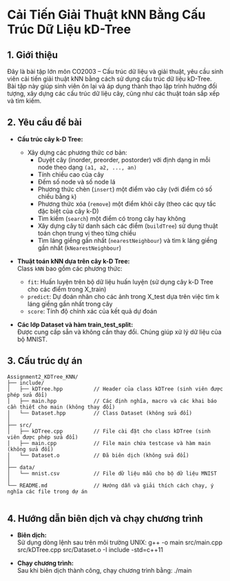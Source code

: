 # Cải Tiến Giải Thuật kNN Bằng Cấu Trúc Dữ Liệu kD-Tree

## 1. Giới thiệu

Đây là bài tập lớn môn CO2003 – Cấu trúc dữ liệu và giải thuật, yêu cầu sinh viên cải tiến giải thuật kNN bằng cách sử dụng cấu trúc dữ liệu kD-Tree.  
Bài tập này giúp sinh viên ôn lại và áp dụng thành thạo lập trình hướng đối tượng, xây dựng các cấu trúc dữ liệu cây, cũng như các thuật toán sắp xếp và tìm kiếm.

## 2. Yêu cầu đề bài

- **Cấu trúc cây k-D Tree:**  
  + Xây dựng các phương thức cơ bản:  
    - Duyệt cây (inorder, preorder, postorder) với định dạng in mỗi node theo dạng `(a1, a2, ..., an)`
    - Tính chiều cao của cây
    - Đếm số node và số node lá
    - Phương thức chèn (`insert`) một điểm vào cây (với điểm có số chiều bằng `k`)
    - Phương thức xóa (`remove`) một điểm khỏi cây (theo các quy tắc đặc biệt của cây k-D)
    - Tìm kiếm (`search`) một điểm có trong cây hay không
    - Xây dựng cây từ danh sách các điểm (`buildTree`) sử dụng thuật toán chọn trung vị theo từng chiều
    - Tìm láng giềng gần nhất (`nearestNeighbour`) và tìm k láng giềng gần nhất (`kNearestNeighbour`)

- **Thuật toán kNN dựa trên cây k-D Tree:**  
  Class `kNN` bao gồm các phương thức:
  - `fit`: Huấn luyện trên bộ dữ liệu huấn luyện (sử dụng cây k-D Tree cho các điểm trong X_train)
  - `predict`: Dự đoán nhãn cho các ảnh trong X_test dựa trên việc tìm k láng giềng gần nhất trong cây
  - `score`: Tính độ chính xác của kết quả dự đoán

- **Các lớp Dataset và hàm train_test_split:**  
  Được cung cấp sẵn và không cần thay đổi. Chúng giúp xử lý dữ liệu của bộ MNIST.

## 3. Cấu trúc dự án

```
Assignment2_KDTree_KNN/
├── include/
│   ├── kDTree.hpp          // Header của class kDTree (sinh viên được phép sửa đổi)
│   ├── main.hpp            // Các định nghĩa, macro và các khai báo cần thiết cho main (không thay đổi)
│   └── Dataset.hpp         // Class Dataset (không sửa đổi)
│
├── src/
│   ├── kDTree.cpp          // File cài đặt cho class kDTree (sinh viên được phép sửa đổi)
│   ├── main.cpp            // File main chứa testcase và hàm main (không sửa đổi)
│   └── Dataset.o           // Đã biên dịch (không sửa đổi)
│
├── data/
│   └── mnist.csv           // File dữ liệu mẫu cho bộ dữ liệu MNIST
│
└── README.md               // Hướng dẫn và giải thích cách chạy, ý nghĩa các file trong dự án


```



## 4. Hướng dẫn biên dịch và chạy chương trình

- **Biên dịch:**  
  Sử dụng dòng lệnh sau trên môi trường UNIX:
g++ -o main src/main.cpp src/kDTree.cpp src/Dataset.o -I include -std=c++11



- **Chạy chương trình:**  
  Sau khi biên dịch thành công, chạy chương trình bằng:
./main
